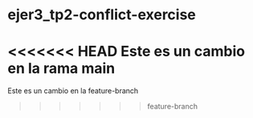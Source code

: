 # ejer3_tp2-conflict-exercise
<<<<<<< HEAD
Este es un cambio en la rama main
=======
Este es un cambio en la feature-branch
>>>>>>> feature-branch
